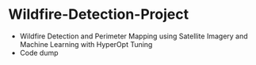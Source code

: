 # Wildfire-Detection-Project
- Wildfire Detection and Perimeter Mapping using Satellite Imagery and Machine Learning with HyperOpt Tuning
- Code dump
